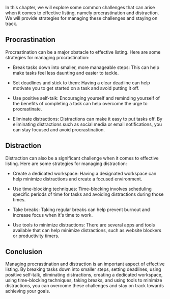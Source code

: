 
In this chapter, we will explore some common challenges that can arise when it comes to effective listing, namely procrastination and distraction. We will provide strategies for managing these challenges and staying on track.

Procrastination
---------------

Procrastination can be a major obstacle to effective listing. Here are some strategies for managing procrastination:

* Break tasks down into smaller, more manageable steps: This can help make tasks feel less daunting and easier to tackle.

* Set deadlines and stick to them: Having a clear deadline can help motivate you to get started on a task and avoid putting it off.

* Use positive self-talk: Encouraging yourself and reminding yourself of the benefits of completing a task can help overcome the urge to procrastinate.

* Eliminate distractions: Distractions can make it easy to put tasks off. By eliminating distractions such as social media or email notifications, you can stay focused and avoid procrastination.

Distraction
-----------

Distraction can also be a significant challenge when it comes to effective listing. Here are some strategies for managing distraction:

* Create a dedicated workspace: Having a designated workspace can help minimize distractions and create a focused environment.

* Use time-blocking techniques: Time-blocking involves scheduling specific periods of time for tasks and avoiding distractions during those times.

* Take breaks: Taking regular breaks can help prevent burnout and increase focus when it's time to work.

* Use tools to minimize distractions: There are several apps and tools available that can help minimize distractions, such as website blockers or productivity timers.

Conclusion
----------

Managing procrastination and distraction is an important aspect of effective listing. By breaking tasks down into smaller steps, setting deadlines, using positive self-talk, eliminating distractions, creating a dedicated workspace, using time-blocking techniques, taking breaks, and using tools to minimize distractions, you can overcome these challenges and stay on track towards achieving your goals.
